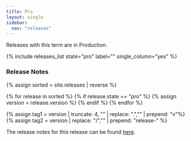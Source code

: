 ```yaml
---
title: Pro
layout: single
sidebar:
  nav: "releases"
---
```


Releases with this term are in Production.

{% include releases_list state="pro" label="" single_column="yes" %}

### Release Notes

{% assign sorted = site.releases | reverse %}

{% for release in sorted %}
{% if release.state == "pro" %}
{% assign version = release.version %}
{% endif %}
{% endfor %}

{% assign tag1 = version | truncate: 4, "" | replace: ".","" | prepend: "v"%}
{% assign tag2 = version | replace: "/","" | prepend: "release-" %}

The release notes for this release can be found [here](https://root.cern/doc/{{tag1}}/release-notes.html#{{tag2}}).
